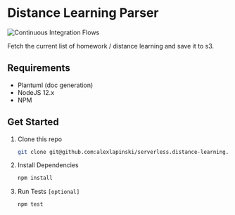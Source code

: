 # Distance Learning Parser
![Continuous Integration Flows](https://github.com/alexlapinski/serverless.distance-learning/workflows/Continuous%20Integration%20Flows/badge.svg)

Fetch the current list of homework / distance learning and save it to s3.

## Requirements
 * Plantuml (doc generation)
 * NodeJS 12.x
 * NPM

## Get Started
1. Clone this repo
    ```sh
    git clone git@github.com:alexlapinski/serverless.distance-learning.git
    ```
2. Install Dependencies
    ```sh
    npm install
    ```
3. Run Tests ```[optional]```
    ```sh
    npm test
    ```
